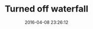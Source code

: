 ---
layout: default
date: 2016-04-08 23:26:12
photo: 1473362300.jpg
location_text: Kreuzberg, Berlin, Germany
title: Turned off waterfall
caption: On my way to work there is park with an artificial waterfall. They turn it off at night at on again in the morning. At the top of the hill stands a national monument.
---
